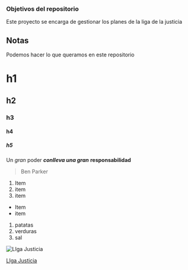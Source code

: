 ### Objetivos del repositorio

Este proyecto se encarga de gestionar los planes de la liga de la justicia

## Notas

Podemos hacer lo que queramos en este repositorio

# h1
## h2
### h3
#### h4
##### h5


Un _gran_ poder **_conlleva una gran_** **responsabilidad** 
>Ben Parker

1. Item
2. item
3. item

* Item
* item

1. patatas
1. verduras
1. sal

![LIga Justicia](https://i.imgur.com/28b1LJL.jpg)

[LIga Justicia](https://i.imgur.com/28b1LJL.jpg)
